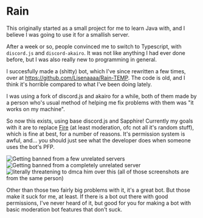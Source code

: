 # Rain

This originally started as a small project for me to learn Java with, and I believe I was going to use it for a smallish server.

After a week or so, people convinced me to switch to Typescript, with `discord.js` and `discord-akairo`. It was not like anything I had ever done before, but I was also really new to programming in general.

I succesfully made a (shitty) bot, which I've since rewritten a few times, over at https://github.com/Lisenaaaa/Rain-TEMP. The code is old, and I think it's horrible compared to what I've been doing lately.

I was using a fork of discord.js and akairo for a while, both of them made by a person who's usual method of helping me fix problems with them was "it works on my machine".

So now this exists, using base discord.js and Sapphire! Currently my goals with it are to replace [Fire](https://github.com/FireDiscordBot/bot) (at least moderation, ofc not all it's random stuff), which is fine at best, for a number of reasons. It's permission system is awful, and... you should just see what the developer does when someone uses the bot's PFP.

![Getting banned from a few unrelated servers](https://cdn.discordapp.com/attachments/887123735914610739/910248733176897617/unknown.png) ![Getting banned from a **completely unrelated** server](https://cdn.discordapp.com/attachments/887123735914610739/910248977646104597/unknown.png) ![literally threatening to dmca him over this](https://cdn.discordapp.com/attachments/881321980563972136/910255476409761802/DDDA9F7B-193C-4A09-9B78-141D396B6937.jpg) (all of those screenshots are from the same person)

Other than those two fairly big problems with it, it's a great bot. But those make it suck for me, at least. If there is a bot out there with good permissions, I've never heard of it, but good for you for making a bot with basic moderation bot features that don't suck.